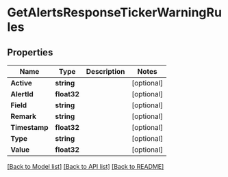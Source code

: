 # GetAlertsResponseTickerWarningRules

## Properties

Name | Type | Description | Notes
------------ | ------------- | ------------- | -------------
**Active** | **string** |  | [optional] 
**AlertId** | **float32** |  | [optional] 
**Field** | **string** |  | [optional] 
**Remark** | **string** |  | [optional] 
**Timestamp** | **float32** |  | [optional] 
**Type** | **string** |  | [optional] 
**Value** | **float32** |  | [optional] 

[[Back to Model list]](../README.md#documentation-for-models) [[Back to API list]](../README.md#documentation-for-api-endpoints) [[Back to README]](../README.md)


